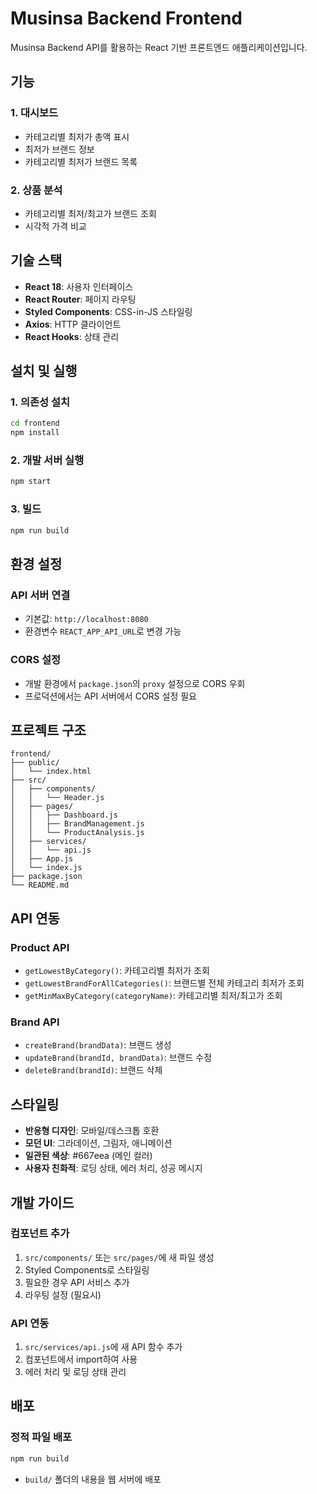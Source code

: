 # Musinsa Backend Frontend

Musinsa Backend API를 활용하는 React 기반 프론트엔드 애플리케이션입니다.

## 기능

### 1. 대시보드
- 카테고리별 최저가 총액 표시
- 최저가 브랜드 정보
- 카테고리별 최저가 브랜드 목록

### 2. 상품 분석
- 카테고리별 최저/최고가 브랜드 조회
- 시각적 가격 비교

## 기술 스택

- **React 18**: 사용자 인터페이스
- **React Router**: 페이지 라우팅
- **Styled Components**: CSS-in-JS 스타일링
- **Axios**: HTTP 클라이언트
- **React Hooks**: 상태 관리

## 설치 및 실행

### 1. 의존성 설치
```bash
cd frontend
npm install
```

### 2. 개발 서버 실행
```bash
npm start
```

### 3. 빌드
```bash
npm run build
```

## 환경 설정

### API 서버 연결
- 기본값: `http://localhost:8080`
- 환경변수 `REACT_APP_API_URL`로 변경 가능

### CORS 설정
- 개발 환경에서 `package.json`의 `proxy` 설정으로 CORS 우회
- 프로덕션에서는 API 서버에서 CORS 설정 필요

## 프로젝트 구조

```
frontend/
├── public/
│   └── index.html
├── src/
│   ├── components/
│   │   └── Header.js
│   ├── pages/
│   │   ├── Dashboard.js
│   │   ├── BrandManagement.js
│   │   └── ProductAnalysis.js
│   ├── services/
│   │   └── api.js
│   ├── App.js
│   └── index.js
├── package.json
└── README.md
```

## API 연동

### Product API
- `getLowestByCategory()`: 카테고리별 최저가 조회
- `getLowestBrandForAllCategories()`: 브랜드별 전체 카테고리 최저가 조회
- `getMinMaxByCategory(categoryName)`: 카테고리별 최저/최고가 조회

### Brand API
- `createBrand(brandData)`: 브랜드 생성
- `updateBrand(brandId, brandData)`: 브랜드 수정
- `deleteBrand(brandId)`: 브랜드 삭제

## 스타일링

- **반응형 디자인**: 모바일/데스크톱 호환
- **모던 UI**: 그라데이션, 그림자, 애니메이션
- **일관된 색상**: #667eea (메인 컬러)
- **사용자 친화적**: 로딩 상태, 에러 처리, 성공 메시지

## 개발 가이드

### 컴포넌트 추가
1. `src/components/` 또는 `src/pages/`에 새 파일 생성
2. Styled Components로 스타일링
3. 필요한 경우 API 서비스 추가
4. 라우팅 설정 (필요시)

### API 연동
1. `src/services/api.js`에 새 API 함수 추가
2. 컴포넌트에서 import하여 사용
3. 에러 처리 및 로딩 상태 관리

## 배포

### 정적 파일 배포
```bash
npm run build
```
- `build/` 폴더의 내용을 웹 서버에 배포
